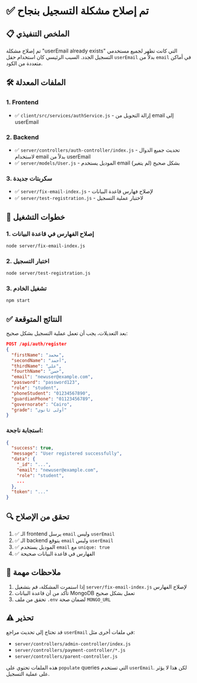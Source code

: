 # ✅ تم إصلاح مشكلة التسجيل بنجاح

## 📋 الملخص التنفيذي

تم إصلاح مشكلة "userEmail already exists" التي كانت تظهر لجميع مستخدمي التسجيل الجدد. السبب الرئيسي كان استخدام حقل `userEmail` بدلاً من `email` في أماكن متعددة من الكود.

## 🛠️ الملفات المعدلة

### 1. Frontend
- ✅ `client/src/services/authService.js` - إزالة التحويل من email إلى userEmail

### 2. Backend
- ✅ `server/controllers/auth-controller/index.js` - تحديث جميع الدوال لاستخدام email بدلاً من userEmail
- ✅ `server/models/User.js` - الموديل يستخدم email بشكل صحيح (لم يتغير)

### 3. سكربتات جديدة
- ✅ `server/fix-email-index.js` - لإصلاح فهارس قاعدة البيانات
- ✅ `server/test-registration.js` - لاختبار عملية التسجيل

## 🚀 خطوات التشغيل

### 1. إصلاح الفهارس في قاعدة البيانات
```bash
node server/fix-email-index.js
```

### 2. اختبار التسجيل
```bash
node server/test-registration.js
```

### 3. تشغيل الخادم
```bash
npm start
```

## ✅ النتائج المتوقعة

بعد التعديلات، يجب أن تعمل عملية التسجيل بشكل صحيح:

```json
POST /api/auth/register
{
  "firstName": "محمد",
  "secondName": "أحمد",
  "thirdName": "علي",
  "fourthName": "حسن",
  "email": "newuser@example.com",
  "password": "password123",
  "role": "student",
  "phoneStudent": "01234567890",
  "guardianPhone": "01123456789",
  "governorate": "Cairo",
  "grade": "أولى ثانوي"
}
```

### استجابة ناجحة:
```json
{
  "success": true,
  "message": "User registered successfully",
  "data": {
    "_id": "...",
    "email": "newuser@example.com",
    "role": "student",
    ...
  },
  "token": "..."
}
```

## 🔍 تحقق من الإصلاح

1. ✅ الـ frontend يرسل `email` وليس `userEmail`
2. ✅ الـ backend يتوقع `email` وليس `userEmail`
3. ✅ الموديل يستخدم `email` مع `unique: true`
4. ✅ الفهارس في قاعدة البيانات صحيحة

## 📝 ملاحظات مهمة

1. إذا استمرت المشكلة، قم بتشغيل `server/fix-email-index.js` لإصلاح الفهارس
2. تأكد من أن قاعدة البيانات MongoDB تعمل بشكل صحيح
3. تحقق من ملف `.env` لضمان صحة `MONGO_URL`

## ⚠️ تحذير

قد تحتاج إلى تحديث مراجع `userEmail` في ملفات أخرى مثل:
- `server/controllers/admin-controller/index.js`
- `server/controllers/payment-controller/*.js`
- `server/controllers/parent-controller.js`

هذه الملفات تحتوي على `populate` queries التي تستخدم `userEmail`. لكن هذا لا يؤثر على عملية التسجيل.
